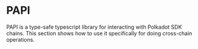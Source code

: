 # PAPI

PAPI is a type-safe typescript library for interacting with Polkadot SDK chains.
This section shows how to use it specifically for doing cross-chain operations.
